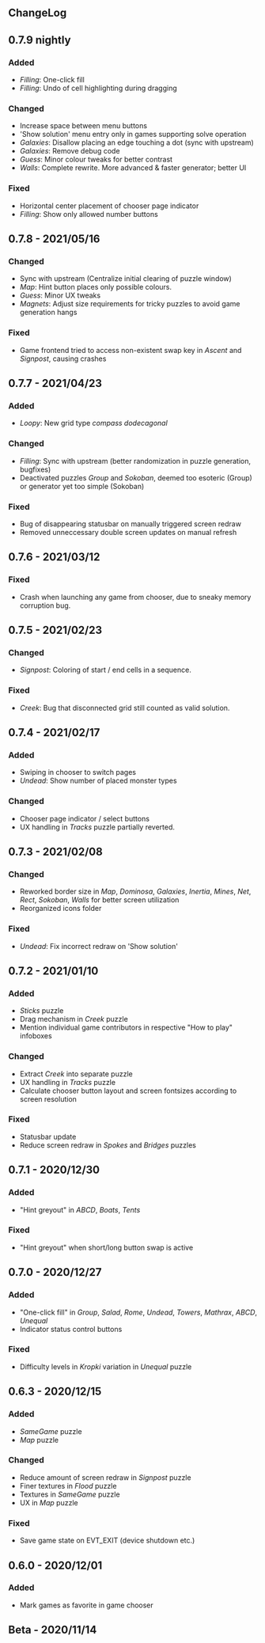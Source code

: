 ## ChangeLog

## 0.7.9 nightly

### Added
* *Filling*: One-click fill
* *Filling*: Undo of cell highlighting during dragging

### Changed
* Increase space between menu buttons
* 'Show solution' menu entry only in games supporting solve operation
* *Galaxies*: Disallow placing an edge touching a dot (sync with upstream)
* *Galaxies*: Remove debug code
* *Guess*: Minor colour tweaks for better contrast
* *Walls*: Complete rewrite. More advanced & faster generator; better UI

### Fixed
* Horizontal center placement of chooser page indicator
* *Filling*: Show only allowed number buttons

## 0.7.8 - 2021/05/16

### Changed
* Sync with upstream (Centralize initial clearing of puzzle window)
* *Map*: Hint button places only possible colours.
* *Guess*: Minor UX tweaks
* *Magnets*: Adjust size requirements for tricky puzzles to avoid game generation hangs

### Fixed
* Game frontend tried to access non-existent swap key in *Ascent* and *Signpost*, causing crashes

## 0.7.7 - 2021/04/23

### Added
* *Loopy*: New grid type *compass dodecagonal*

### Changed
* *Filling*: Sync with upstream (better randomization in puzzle generation, bugfixes)
* Deactivated puzzles *Group* and *Sokoban*, deemed too esoteric (Group) or generator yet too simple (Sokoban)

### Fixed
* Bug of disappearing statusbar on manually triggered screen redraw
* Removed unneccessary double screen updates on manual refresh

## 0.7.6 - 2021/03/12

### Fixed
* Crash when launching any game from chooser, due to sneaky memory corruption bug.

## 0.7.5 - 2021/02/23

### Changed
* *Signpost*: Coloring of start / end cells in a sequence.

### Fixed
* *Creek*: Bug that disconnected grid still counted as valid solution.

## 0.7.4 - 2021/02/17

### Added
* Swiping in chooser to switch pages
* *Undead*: Show number of placed monster types

### Changed
* Chooser page indicator / select buttons
* UX handling in *Tracks* puzzle partially reverted.

## 0.7.3 - 2021/02/08

### Changed
* Reworked border size in *Map*, *Dominosa*, *Galaxies*, *Inertia*, *Mines*, *Net*, *Rect*, *Sokoban*, *Walls* for better screen utilization
* Reorganized icons folder

### Fixed
* *Undead*: Fix incorrect redraw on 'Show solution'

## 0.7.2 - 2021/01/10

### Added
* *Sticks* puzzle
* Drag mechanism in *Creek* puzzle
* Mention individual game contributors in respective "How to play" infoboxes

### Changed
* Extract *Creek* into separate puzzle
* UX handling in *Tracks* puzzle
* Calculate chooser button layout and screen fontsizes according to screen resolution

### Fixed
* Statusbar update
* Reduce screen redraw in *Spokes* and *Bridges* puzzles

## 0.7.1 - 2020/12/30

### Added
* "Hint greyout" in *ABCD*, *Boats*, *Tents*

### Fixed
* "Hint greyout" when short/long button swap is active

## 0.7.0 - 2020/12/27

### Added
* "One-click fill" in *Group*, *Salad*, *Rome*, *Undead*, *Towers*, *Mathrax*, *ABCD*, *Unequal*
* Indicator status control buttons

### Fixed
* Difficulty levels in *Kropki* variation in *Unequal* puzzle

## 0.6.3 - 2020/12/15

### Added
* *SameGame* puzzle
* *Map* puzzle

### Changed
* Reduce amount of screen redraw in *Signpost* puzzle
* Finer textures in *Flood* puzzle
* Textures in *SameGame* puzzle
* UX in *Map* puzzle

### Fixed
* Save game state on EVT_EXIT (device shutdown etc.)

## 0.6.0 - 2020/12/01

### Added
* Mark games as favorite in game chooser

## Beta - 2020/11/14
